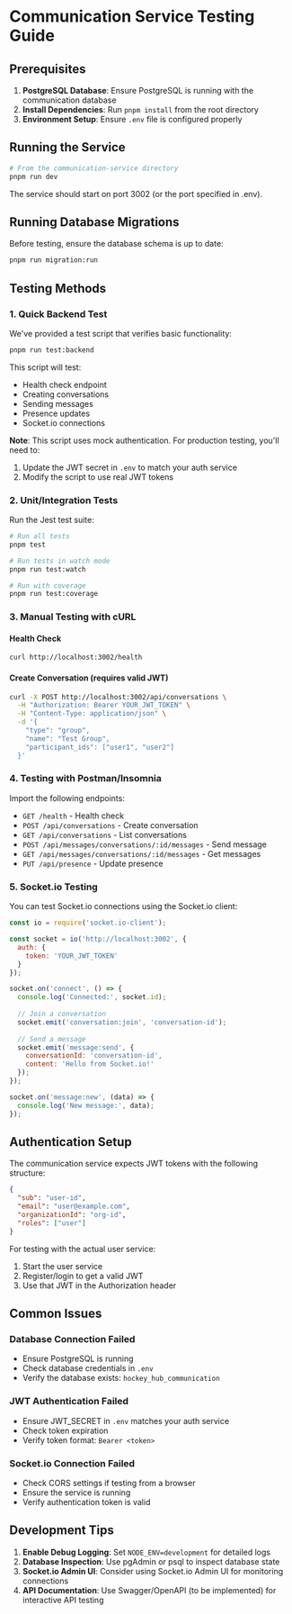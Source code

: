 # Communication Service Testing Guide

## Prerequisites

1. **PostgreSQL Database**: Ensure PostgreSQL is running with the communication database
2. **Install Dependencies**: Run `pnpm install` from the root directory
3. **Environment Setup**: Ensure `.env` file is configured properly

## Running the Service

```bash
# From the communication-service directory
pnpm run dev
```

The service should start on port 3002 (or the port specified in .env).

## Running Database Migrations

Before testing, ensure the database schema is up to date:

```bash
pnpm run migration:run
```

## Testing Methods

### 1. Quick Backend Test

We've provided a test script that verifies basic functionality:

```bash
pnpm run test:backend
```

This script will test:
- Health check endpoint
- Creating conversations
- Sending messages
- Presence updates
- Socket.io connections

**Note**: This script uses mock authentication. For production testing, you'll need to:
1. Update the JWT secret in `.env` to match your auth service
2. Modify the script to use real JWT tokens

### 2. Unit/Integration Tests

Run the Jest test suite:

```bash
# Run all tests
pnpm test

# Run tests in watch mode
pnpm run test:watch

# Run with coverage
pnpm run test:coverage
```

### 3. Manual Testing with cURL

#### Health Check
```bash
curl http://localhost:3002/health
```

#### Create Conversation (requires valid JWT)
```bash
curl -X POST http://localhost:3002/api/conversations \
  -H "Authorization: Bearer YOUR_JWT_TOKEN" \
  -H "Content-Type: application/json" \
  -d '{
    "type": "group",
    "name": "Test Group",
    "participant_ids": ["user1", "user2"]
  }'
```

### 4. Testing with Postman/Insomnia

Import the following endpoints:

- `GET /health` - Health check
- `POST /api/conversations` - Create conversation
- `GET /api/conversations` - List conversations
- `POST /api/messages/conversations/:id/messages` - Send message
- `GET /api/messages/conversations/:id/messages` - Get messages
- `PUT /api/presence` - Update presence

### 5. Socket.io Testing

You can test Socket.io connections using the Socket.io client:

```javascript
const io = require('socket.io-client');

const socket = io('http://localhost:3002', {
  auth: {
    token: 'YOUR_JWT_TOKEN'
  }
});

socket.on('connect', () => {
  console.log('Connected:', socket.id);
  
  // Join a conversation
  socket.emit('conversation:join', 'conversation-id');
  
  // Send a message
  socket.emit('message:send', {
    conversationId: 'conversation-id',
    content: 'Hello from Socket.io!'
  });
});

socket.on('message:new', (data) => {
  console.log('New message:', data);
});
```

## Authentication Setup

The communication service expects JWT tokens with the following structure:

```json
{
  "sub": "user-id",
  "email": "user@example.com",
  "organizationId": "org-id",
  "roles": ["user"]
}
```

For testing with the actual user service:
1. Start the user service
2. Register/login to get a valid JWT
3. Use that JWT in the Authorization header

## Common Issues

### Database Connection Failed
- Ensure PostgreSQL is running
- Check database credentials in `.env`
- Verify the database exists: `hockey_hub_communication`

### JWT Authentication Failed
- Ensure JWT_SECRET in `.env` matches your auth service
- Check token expiration
- Verify token format: `Bearer <token>`

### Socket.io Connection Failed
- Check CORS settings if testing from a browser
- Ensure the service is running
- Verify authentication token is valid

## Development Tips

1. **Enable Debug Logging**: Set `NODE_ENV=development` for detailed logs
2. **Database Inspection**: Use pgAdmin or psql to inspect database state
3. **Socket.io Admin UI**: Consider using Socket.io Admin UI for monitoring connections
4. **API Documentation**: Use Swagger/OpenAPI (to be implemented) for interactive API testing